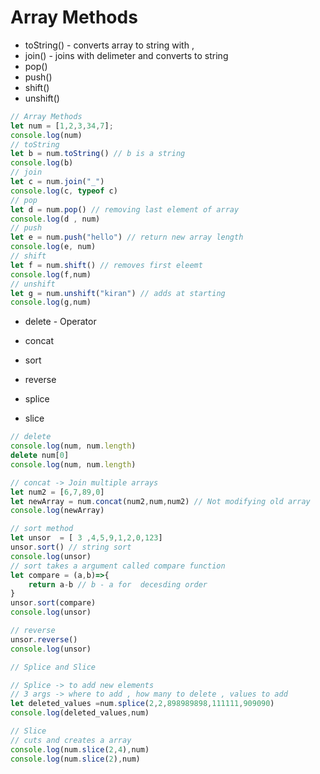 # Array Methods

- toString() - converts array to string with ,
- join() - joins with delimeter and converts to string
- pop()
- push()
- shift()
- unshift()
```js
// Array Methods
let num = [1,2,3,34,7];
console.log(num)
// toString
let b = num.toString() // b is a string
console.log(b)
// join
let c = num.join("_")
console.log(c, typeof c)
// pop
let d = num.pop() // removing last element of array
console.log(d , num)
// push
let e = num.push("hello") // return new array length
console.log(e, num)
// shift
let f = num.shift() // removes first eleemt
console.log(f,num)
// unshift
let g = num.unshift("kiran") // adds at starting
console.log(g,num)
```
- delete - Operator

- concat
- sort
- reverse
- splice
- slice
```js
// delete
console.log(num, num.length)
delete num[0]
console.log(num, num.length)

// concat -> Join multiple arrays
let num2 = [6,7,89,0]
let newArray = num.concat(num2,num,num2) // Not modifying old array
console.log(newArray)

// sort method
let unsor  = [ 3 ,4,5,9,1,2,0,123]
unsor.sort() // string sort
console.log(unsor)
// sort takes a argument called compare function 
let compare = (a,b)=>{
    return a-b // b - a for  decesding order
}
unsor.sort(compare)
console.log(unsor)

// reverse
unsor.reverse()
console.log(unsor)

// Splice and Slice

// Splice -> to add new elements
// 3 args -> where to add , how many to delete , values to add
let deleted_values =num.splice(2,2,898989898,111111,909090)
console.log(deleted_values,num)

// Slice
// cuts and creates a array
console.log(num.slice(2,4),num)
console.log(num.slice(2),num)
```
